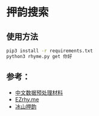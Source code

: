 # 押韵搜索

## 使用方法
``` sh
pip3 install -r requirements.txt
python3 rhyme.py get 你好
```



## 参考：
- [中文数据预处理材料](https://github.com/dongxiexidian/Chinese)
- [EZrhy.me](https://github.com/DavidFnck/ezrhy.me)
- [冰山押韵](https://github.com/lqj679ssn/Hiphop)
